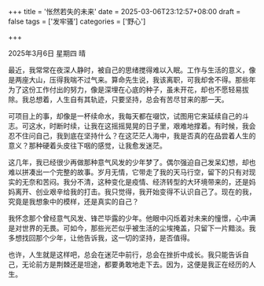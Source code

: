 +++
title = '怅然若失的未来'
date = 2025-03-06T23:12:57+08:00
draft = false
tags = ['发牢骚']
categories = ['野心']

+++

2025年3月6日 星期四 晴



最近，我常常在夜深人静时，被自己的思绪搅得难以入眠。工作与生活的意义，像是两座大山，压得我喘不过气来。算命先生说，我该离职，可我却舍不得。那些年为了这份工作付出的努力，像是深埋在心底的种子，虽未开花，却也不愿轻易拔除。我总想着，人生自有其轨迹，只要坚持，总会有苦尽甘来的那一天。



可项目上的事，却像是一杯续命水，我每天都在啜饮，试图用它来延续自己的斗志。可这水，时断时续，让我在这摇摇晃晃的日子里，艰难地撑着。有时候，我会忍不住问自己，我到底在坚持什么？在这茫茫人海中，我是否真的在品尝着人生的意义？那种硬着头皮往下咽的感觉，让我愈发迷茫。



这几年，我已经很少再做那种意气风发的少年梦了。偶尔强迫自己发呆幻想，却也难以拼凑出一个完整的故事。岁月无情，它带走了我的天马行空，留下的只有对现实的无奈和苦闷。我分不清，这种变化是疫情、经济转型的大环境带来的，还是妈妈离开、创业艰辛给我的打击。我只觉得，我开始变得不认识自己了。现在的我，究竟是我想象中的模样，还是真实的自己？



我怀念那个曾经意气风发、锋芒毕露的少年。他眼中闪烁着对未来的憧憬，心中满是对世界的无畏。可如今，那些光芒似乎被生活的尘埃掩盖，只留下一片黯淡。我多想找回那个少年，让他告诉我，这一切的坚持，是否值得。



也许，人生就是这样吧，总会在迷茫中前行，总会在挫折中成长。我只能告诉自己，无论前方是荆棘还是坦途，都要勇敢地走下去。因为，这便是我正在经历的人生。
